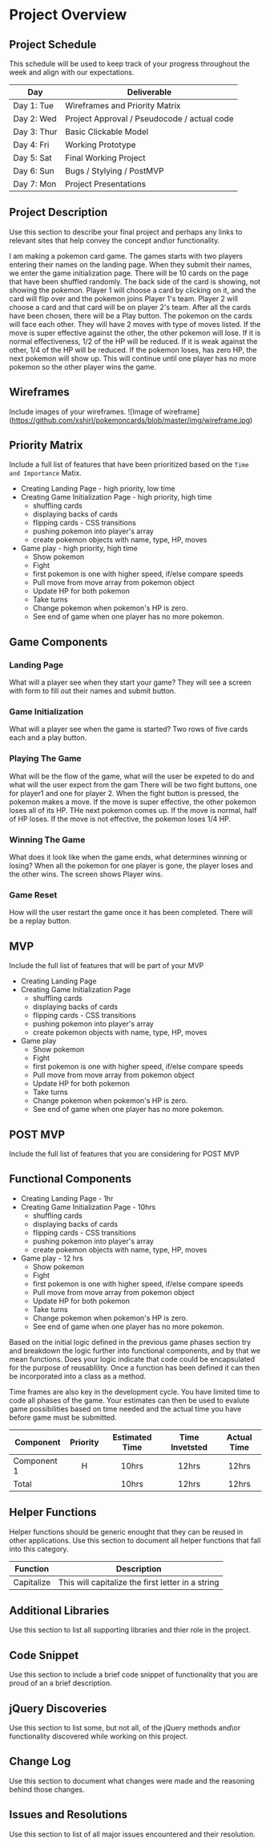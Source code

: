 # Project Overview

## Project Schedule

This schedule will be used to keep track of your progress throughout the week and align with our expectations.  

|  Day | Deliverable | 
|---|---| 
|Day 1: Tue| Wireframes and Priority Matrix|
|Day 2: Wed| Project Approval /  Pseudocode / actual code|
|Day 3: Thur| Basic Clickable Model |
|Day 4: Fri| Working Prototype |
|Day 5: Sat| Final Working Project |
|Day 6: Sun| Bugs / Stylying / PostMVP |
|Day 7: Mon| Project Presentations |


## Project Description

Use this section to describe your final project and perhaps any links to relevant sites that help convey the concept and\or functionality.

I am making a pokemon card game. The games starts with two players entering their names
on the landing page. When they submit their names, we enter the game initialization page. 
There will be 10 cards on the page that have been shuffled randomly. The back side of the card
is showing, not showing the pokemon. Player 1 will choose a card by clicking on it, and the card
will flip over and the pokemon joins Player 1's team. Player 2 will choose a card and that card
will be on player 2's team. After all the cards have been chosen, there will be a Play button. 
The pokemon on the cards will face each other. They will have 2 moves with type of moves listed.
If the move is super effective against the other, the other pokemon will lose. If it is normal effectiveness, 1/2 of the HP will be reduced. If it is weak against the other, 1/4 of the HP will be reduced. If the pokemon loses, has zero HP, the next pokemon will show up. This will continue until one player has no more pokemon so the other player wins the game. 


## Wireframes

Include images of your wireframes. 
![Image of wireframe]
(https://github.com/xshirl/pokemoncards/blob/master/img/wireframe.jpg)

## Priority Matrix

Include a full list of features that have been prioritized based on the `Time and Importance` Matix.  

- Creating Landing Page - high priority, low time
- Creating Game Initialization Page - high priority, high time 
    - shuffling cards
    - displaying backs of cards
    - flipping cards - CSS transitions
    - pushing pokemon into player's array
    - create pokemon objects with name, type, HP, moves
- Game play - high priority, high time
    - Show pokemon
    - Fight
    - first pokemon is one with higher speed, if/else compare speeds
    - Pull move from move array from pokemon object
    - Update HP for both pokemon
    - Take turns
    - Change pokemon when pokemon's HP is zero. 
    - See end of game when one player has no more pokemon. 
## Game Components

### Landing Page
What will a player see when they start your game?
They will see a screen with form to fill out their names and submit button. 
### Game Initialization
What will a player see when the game is started? 
Two rows of five cards each and a play button.
### Playing The Game
What will be the flow of the game, what will the user be expeted to do and what will the user expect from the gam
There will be two fight buttons, one for player1 and one for player 2. When
the fight button is pressed, the pokemon makes a move. If the move is super 
effective, the other pokemon loses all of its HP. THe next pokemon comes up.
If the move is normal, half of HP loses. If the move is not effective,
the pokemon loses 1/4 HP. 
### Winning The Game
What does it look like when the game ends, what determines winning or losing?
When all the pokemon for one player is gone, the player loses and the other
wins. The screen shows Player wins. 
### Game Reset
How will the user restart the game once it has been completed.
There will be a replay button. 
## MVP 

Include the full list of features that will be part of your MVP 
- Creating Landing Page 
- Creating Game Initialization Page 
    - shuffling cards
    - displaying backs of cards
    - flipping cards - CSS transitions
    - pushing pokemon into player's array
    - create pokemon objects with name, type, HP, moves
- Game play 
    - Show pokemon
    - Fight
    - first pokemon is one with higher speed, if/else compare speeds
    - Pull move from move array from pokemon object
    - Update HP for both pokemon
    - Take turns
    - Change pokemon when pokemon's HP is zero. 
    - See end of game when one player has no more pokemon.
## POST MVP

Include the full list of features that you are considering for POST MVP
## Functional Components

- Creating Landing Page - 1hr 
- Creating Game Initialization Page - 10hrs
    - shuffling cards
    - displaying backs of cards
    - flipping cards - CSS transitions
    - pushing pokemon into player's array
    - create pokemon objects with name, type, HP, moves
- Game play - 12 hrs
    - Show pokemon
    - Fight
    - first pokemon is one with higher speed, if/else compare speeds
    - Pull move from move array from pokemon object
    - Update HP for both pokemon
    - Take turns
    - Change pokemon when pokemon's HP is zero. 
    - See end of game when one player has no more pokemon.

Based on the initial logic defined in the previous game phases section try and breakdown the logic further into functional components, and by that we mean functions.  Does your logic indicate that code could be encapsulated for the purpose of reusablility.  Once a function has been defined it can then be incorporated into a class as a method. 

Time frames are also key in the development cycle.  You have limited time to code all phases of the game.  Your estimates can then be used to evalute game possibilities based on time needed and the actual time you have before game must be submitted. 

| Component | Priority | Estimated Time | Time Invetsted | Actual Time |
| --- | :---: |  :---: | :---: | :---: |
| Component 1 | H | 10hrs| 12hrs | 12hrs |
| Total |  | 10hrs| 12hrs | 12hrs |

## Helper Functions
Helper functions should be generic enought that they can be reused in other applications. Use this section to document all helper functions that fall into this category.

| Function | Description | 
| --- | :---: |  
| Capitalize | This will capitalize the first letter in a string | 

## Additional Libraries
 Use this section to list all supporting libraries and thier role in the project. 

## Code Snippet

Use this section to include a brief code snippet of functionality that you are proud of an a brief description.  

## jQuery Discoveries
 Use this section to list some, but not all, of the jQuery methods and\or functionality discovered while working on this project.

## Change Log
 Use this section to document what changes were made and the reasoning behind those changes.  

## Issues and Resolutions
 Use this section to list of all major issues encountered and their resolution.
